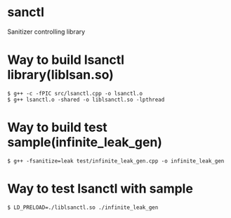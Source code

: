 # sanctl
Sanitizer controlling library

# Way to build lsanctl library(liblsan.so)
```
$ g++ -c -fPIC src/lsanctl.cpp -o lsanctl.o
$ g++ lsanctl.o -shared -o liblsanctl.so -lpthread
```

# Way to build test sample(infinite_leak_gen)
```
$ g++ -fsanitize=leak test/infinite_leak_gen.cpp -o infinite_leak_gen
```

# Way to test lsanctl with sample
```
$ LD_PRELOAD=./liblsanctl.so ./infinite_leak_gen
```
